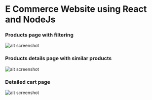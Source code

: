 # E Commerce Website using React and NodeJs

### Products page with filtering
![alt screenshot](https://res.cloudinary.com/dtmseccqq/image/upload/v1617440428/Screenshots/Screenshot_from_2021-04-03_14-10-00_ng5zmg.png)

### Products details page with similar products
![alt screenshot](https://res.cloudinary.com/dtmseccqq/image/upload/v1617440426/Screenshots/Screenshot_from_2021-04-03_14-10-56_yvylgt.png)

### Detailed cart page
![alt screenshot](https://res.cloudinary.com/dtmseccqq/image/upload/v1617440416/Screenshots/Screenshot_from_2021-04-03_14-11-08_cxzmex.png)
